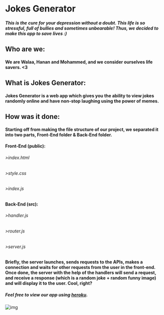 # Jokes Generator
##### This is the cure for your depression without a doubt. This life is so stressful, full of bullies and sometimes unbearable! Thus, we decided to make this app to save lives :)

## Who are we:
#### We are Walaa, Hanan and Mohammed, and we consider ourselves life savers. <3

## What is Jokes Generator:
#### Jokes Generator is a web app which gives you the ability to view jokes randomly online and have non-stop laughing using the power of memes.

## How was it done:
#### Starting off from making the file structure of our project, we separated it into two parts, Front-End folder & Back-End folder.

#### Front-End (public):
###### >index.html
###### >style.css
###### >index.js

#### Back-End (src):
###### >handler.js
###### >router.js
###### >server.js

#### Briefly, the server launches, sends requests to the APIs, makes a connection and waits for other requests from the user in the front-end. Once done, the server with the help of the handlers will send a request, and receive a response (which is a random joke + random funny image) and will display it to the user. Cool, right?

##### Feel free to view our app using [heroku](https://jokegenerator.herokuapp.com).
![img](http://www.memes.at/faces/troll_dancing.gif)
